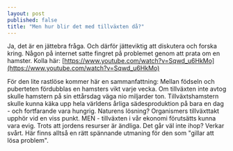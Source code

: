 ```yaml
---
layout: post
published: false
title: "Men hur blir det med tillväxten då?"
---
```


Ja, det är en jättebra fråga. Och därför jätteviktig att diskutera och forska kring. Någon på internet satte fingret på problemet genom att prata om en hamster. Kolla här: [https://www.youtube.com/watch?v=Sqwd_u6HkMo](https://www.youtube.com/watch?v=Sqwd_u6HkMo)

För den lite rastlöse kommer här en sammanfattning:
Mellan födseln och puberteten fördubblas en hamsters vikt varje vecka. Om tillväxten inte avtog skulle hamstern på sin ettårsdag väga nio miljarder ton. Tillväxtshamstern skulle kunna käka upp hela världens årliga sädesproduktion på bara en dag - och fortfarande vara hungrig. Naturens lösning? Organismers tillväxttakt upphör vid en viss punkt. MEN - tillväxten i vår ekonomi förutsätts kunna vara evig. Trots att jordens resurser är ändliga. Det går väl inte ihop? Verkar svårt. Här finns alltså en rätt spännande utmaning för den som "gillar att lösa problem".
